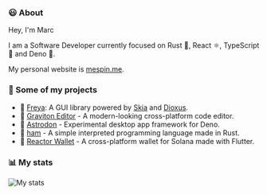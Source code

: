 ### 😃 About

Hey, I'm Marc

I am a Software Developer currently focused on Rust 🦀, React ⚛️, TypeScript 💙 and Deno 🦕.

My personal website is [mespin.me](https://mespin.me/).

### 💼 Some of my projects
* 🦀 [Freya](https://github.com/marc2332/freya): A GUI library powered by [Skia](https://skia.org/) and [Dioxus](https://dioxuslabs.com/).
* 🚀 [Graviton Editor](https://github.com/Graviton-Code-Editor/Graviton-App) - A modern-looking cross-platform code editor.
* 🦕 [Astrodon](https://github.com/astrodon/astrodon) - Experimental desktop app framework for Deno.
* 🧪 [ham](https://github.com/marc2332/ham) - A simple interpreted programming language made in Rust.
* 💸 [Reactor Wallet](https://github.com/marc2332/solana-mobile-wallet) - A cross-platform wallet for Solana made with Flutter.

### 📊 My stats 

![My stats](https://github-readme-stats.vercel.app/api?username=marc2332&show_icons=true&theme=calm&count_private=true)
